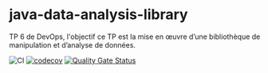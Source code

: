 # java-data-analysis-library
TP 6 de DevOps, l'objectif ce TP est  la mise en œuvre d’une bibliothèque de manipulation et d’analyse de données.

![CI](https://github.com/Lucixxe/java-data-analysis-library/actions/workflows/ci.yml/badge.svg)
[![codecov](https://codecov.io/gh/Lucixxe/java-data-analysis-library/branch/main/graph/badge.svg)](https://codecov.io/gh/Lucixxe/java-data-analysis-library)
[![Quality Gate Status](https://sonarcloud.io/api/project_badges/measure?project=Lucixxe_java-data-analysis-library&metric=alert_status)](https://sonarcloud.io/dashboard?id=votre-Lucixxe_java-data-analysis-library)
